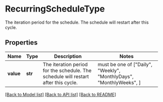 # RecurringScheduleType

The iteration period for the schedule.  The schedule will restart after this cycle.

## Properties
Name | Type | Description | Notes
------------ | ------------- | ------------- | -------------
**value** | **str** | The iteration period for the schedule.  The schedule will restart after this cycle. |  must be one of ["Daily", "Weekly", "MonthlyDays", "MonthlyWeeks", ]

[[Back to Model list]](../README.md#documentation-for-models) [[Back to API list]](../README.md#documentation-for-api-endpoints) [[Back to README]](../README.md)


